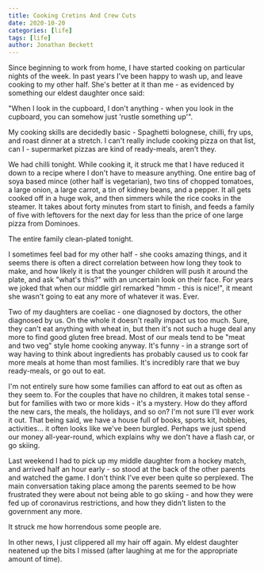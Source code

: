 ```yaml
---
title: Cooking Cretins And Crew Cuts
date: 2020-10-20
categories: [life]
tags: [life]
author: Jonathan Beckett
---
```


Since beginning to work from home, I have started cooking on particular nights of the week. In past years I've been happy to wash up, and leave cooking to my other half. She's better at it than me - as evidenced by something our eldest daughter once said:

"When I look in the cupboard, I don't anything - when you look in the cupboard, you can somehow just 'rustle something up'".

My cooking skills are decidedly basic - Spaghetti bolognese, chilli, fry ups, and roast dinner at a stretch. I can't really include cooking pizza on that list, can I - supermarket pizzas are kind of ready-meals, aren't they.

We had chilli tonight. While cooking it, it struck me that I have reduced it down to a recipe where I don't have to measure anything. One entire bag of soya based mince (other half is vegetarian), two tins of chopped tomatoes, a large onion, a large carrot, a tin of kidney beans, and a pepper. It all gets cooked off in a huge wok, and then simmers while the rice cooks in the steamer. It takes about forty minutes from start to finish, and feeds a family of five with leftovers for the next day for less than the price of one large pizza from Dominoes.

The entire family clean-plated tonight.

I sometimes feel bad for my other half - she cooks amazing things, and it seems there is often a direct correlation between how long they took to make, and how likely it is that the younger children will push it around the plate, and ask "what's this?" with an uncertain look on their face. For years we joked that when our middle girl remarked "hmm - this is nice!", it meant she wasn't going to eat any more of whatever it was. Ever.

Two of my daughters are coeliac - one diagnosed by doctors, the other diagnosed by us. On the whole it doesn't really impact us too much. Sure, they can't eat anything with wheat in, but then it's not such a huge deal any more to find good gluten free bread. Most of our meals tend to be "meat and two veg" style home cooking anyway. It's funny - in a strange sort of way having to think about ingredients has probably caused us to cook far more meals at home than most families. It's incredibly rare that we buy ready-meals, or go out to eat.

I'm not entirely sure how some families can afford to eat out as often as they seem to. For the couples that have no children, it makes total sense - but for families with two or more kids - it's a mystery. How do they afford the new cars, the meals, the holidays, and so on? I'm not sure I'll ever work it out. That being said, we have a house full of books, sports kit, hobbies, activities... it often looks like we've been burgled. Perhaps we just spend our money all-year-round, which explains why we don't have a flash car, or go skiing.

Last weekend I had to pick up my middle daughter from a hockey match, and arrived half an hour early - so stood at the back of the other parents and watched the game. I don't think I've ever been quite so perplexed. The main conversation taking place among the parents seemed to be how frustrated they were about not being able to go skiing - and how they were fed up of coronavirus restrictions, and how they didn't listen to the government any more.

It struck me how horrendous some people are.

In other news, I just clippered all my hair off again. My eldest daughter neatened up the bits I missed (after laughing at me for the appropriate amount of time).